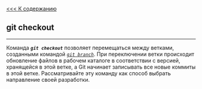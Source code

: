 [<<< К содержанию](./readme_1.md)
## **git checkout**
---
Команда ***`git checkout`*** позволяет перемещаться между ветками, созданными командой [*`git branch`*](/branch.md). При переключении ветки происходит обновление файлов в рабочем каталоге в соответствии с версией, хранящейся в этой ветке, а Git начинает записывать все новые коммиты в этой ветке. Рассматривайте эту команду как способ выбрать направление своей разработки.
